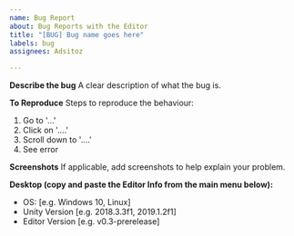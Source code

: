 ```yaml
---
name: Bug Report
about: Bug Reports with the Editor
title: "[BUG] Bug name goes here"
labels: bug
assignees: Adsitoz

---
```


**Describe the bug**
A clear description of what the bug is.

**To Reproduce**
Steps to reproduce the behaviour:
1. Go to '...'
2. Click on '....'
3. Scroll down to '....'
4. See error

**Screenshots**
If applicable, add screenshots to help explain your problem.

**Desktop (copy and paste the Editor Info from the main menu below):**
 - OS: [e.g. Windows 10, Linux]
 - Unity Version [e.g. 2018.3.3f1, 2019.1.2f1]
 - Editor Version [e.g. v0.3-prerelease]
